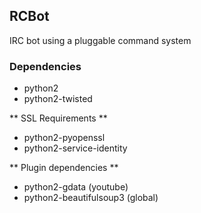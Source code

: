 ## RCBot

IRC bot using a pluggable command system

### Dependencies
 * python2
 * python2-twisted

** SSL Requirements **

 * python2-pyopenssl
 * python2-service-identity

** Plugin dependencies **
 
 * python2-gdata (youtube)
 * python2-beautifulsoup3 (global)
